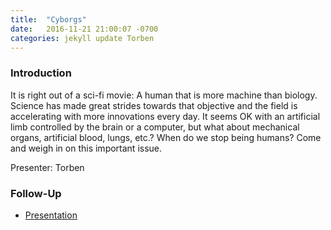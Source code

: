 ```yaml
---
title:  "Cyborgs"
date:   2016-11-21 21:00:07 -0700
categories: jekyll update Torben
---
```


### Introduction

It is right out of a sci-fi movie: A human that is more machine than biology. Science has made great strides towards that objective and the field is accelerating with more innovations every day. It seems OK with an artificial limb controlled by the brain or a computer, but what about mechanical organs, artificial blood, lungs, etc.? When do we stop being humans? Come and weigh in on this important issue.

Presenter: Torben

### Follow-Up

* [Presentation](/assets/present/cyborgs.pdf) 

[](https://futurism.com/new-bionic-eye-that-connects-to-the-brain-successfully-restores-a-womans-sight/)

